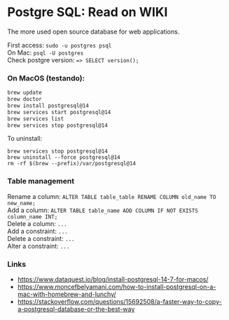 # Postgre SQL: Read on WIKI

The more used open source database for web applications.

First access: `sudo -u postgres psql`  
On Mac: `psql -U postgres`  
Check postgre version: `=> SELECT version();`

### On MacOS (testando):
``` bash
brew update
brew doctor
brew install postgresql@14
brew services start postgresql@14
brew services list
brew services stop postgresql@14
```
To uninstall:
```
brew services stop postgresql@14
brew uninstall --force postgresql@14
rm -rf $(brew --prefix)/var/postgresql@14
```

### Table management

Rename a column: 
`ALTER TABLE table_table RENAME COLUMN old_name TO new_name;`  
Add a column: 
`ALTER TABLE table_name ADD COLUMN IF NOT EXISTS column_name INT;`  
Delete a column: `...`  
Add a constraint: `...`  
Delete a constraint: `...`  
Alter a constraint: `...`  

### Links

* https://www.dataquest.io/blog/install-postgresql-14-7-for-macos/
* https://www.moncefbelyamani.com/how-to-install-postgresql-on-a-mac-with-homebrew-and-lunchy/
* https://stackoverflow.com/questions/15692508/a-faster-way-to-copy-a-postgresql-database-or-the-best-way
